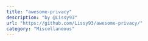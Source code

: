 ```yaml
---
title: "awesome-privacy"
description: "by @Lissy93"
url: "https://github.com/Lissy93/awesome-privacy/"
category: "Miscellaneous"
---
```

